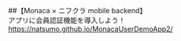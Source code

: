 ##【Monaca × ニフクラ mobile backend】<br>アプリに会員認証機能を導入しよう！
https://natsumo.github.io/MonacaUserDemoApp2/

